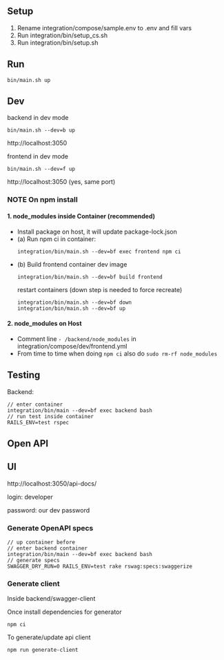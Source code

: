 ## Setup
1. Rename integration/compose/sample.env to .env and fill vars
2. Run integration/bin/setup_cs.sh
3. Run integration/bin/setup.sh

## Run

```
bin/main.sh up
```

## Dev

backend in dev mode

```
bin/main.sh --dev=b up
```
http://localhost:3050

frontend in dev mode
```
bin/main.sh --dev=f up
```
http://localhost:3050 (yes, same port)

### NOTE On npm install

#### 1. node_modules inside Container (recommended)

- Install package on host, it will update package-lock.json
- (a) Run npm ci in container:
    ```
    integration/bin/main.sh --dev=bf exec frontend npm ci
    ```
- (b) Build frontend container dev image
  ```
  integration/bin/main.sh --dev=bf build frontend
  ```
  restart containers (down step is needed to force recreate)
  ```
  integration/bin/main.sh --dev=bf down
  integration/bin/main.sh --dev=bf up  
  ```

#### 2. node_modules on Host
- Comment line ```- /backend/node_modules``` in integration/compose/dev/frontend.yml
- From time to time when doing ```npm ci``` also do ```sudo rm-rf node_modules```

## Testing
Backend:
```
// enter container
integration/bin/main --dev=bf exec backend bash
// run test inside container
RAILS_ENV=test rspec
```

## Open API

## UI
http://localhost:3050/api-docs/

login: developer

password: our dev password


### Generate OpenAPI specs

```
// up container before
// enter backend container
integration/bin/main --dev=bf exec backend bash
// generate specs
SWAGGER_DRY_RUN=0 RAILS_ENV=test rake rswag:specs:swaggerize
```

### Generate client

Inside backend/swagger-client

Once install dependencies for generator
```
npm ci
```

To generate/update api client
```
npm run generate-client
```

